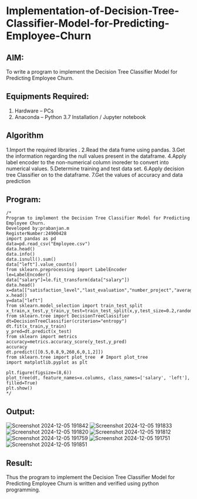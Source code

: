 # Implementation-of-Decision-Tree-Classifier-Model-for-Predicting-Employee-Churn

## AIM:
To write a program to implement the Decision Tree Classifier Model for Predicting Employee Churn.

## Equipments Required:
1. Hardware – PCs
2. Anaconda – Python 3.7 Installation / Jupyter notebook

## Algorithm
1.Import the required libraries .
2.Read the data frame using pandas.
3.Get the information regarding the null values present in the dataframe.
4.Apply label encoder to the non-numerical column inoreder to convert into numerical values.
5.Determine training and test data set.
6.Apply decision tree Classifier on to the dataframe.
7.Get the values of accuracy and data prediction

## Program:
```
/*
Program to implement the Decision Tree Classifier Model for Predicting Employee Churn.
Developed by:prabanjan.m 
RegisterNumber:24900428
import pandas as pd
data=pd.read_csv("Employee.csv")
data.head()
data.info()
data.isnull().sum()
data["left"].value_counts()
from sklearn.preprocessing import LabelEncoder
le=LabelEncoder()
data["salary"]=le.fit_transform(data["salary"])
data.head()
x=data[["satisfaction_level","last_evaluation","number_project","average_montly_hours","time_spend_company","Work_accident","promotion_last_5years","salary"]]
x.head()
y=data["left"]
from sklearn.model_selection import train_test_split
x_train,x_test,y_train,y_test=train_test_split(x,y,test_size=0.2,random_state=0)
from sklearn.tree import DecisionTreeClassifier
dt=DecisionTreeClassifier(criterion="entropy")
dt.fit(x_train,y_train)
y_pred=dt.predict(x_test)
from sklearn import metrics
accuracy=metrics.accuracy_score(y_test,y_pred)
accuracy
dt.predict([[0.5,0.8,9,260,6,0,1,2]])
from sklearn.tree import plot_tree  # Import plot_tree
import matplotlib.pyplot as plt

plt.figure(figsize=(8,6))
plot_tree(dt, feature_names=x.columns, class_names=['salary', 'left'], filled=True)
plt.show()
*/
```

## Output:
![Screenshot 2024-12-05 191842](https://github.com/user-attachments/assets/1f2f0467-7d4e-4e8f-ace1-7d562762f1e0)
![Screenshot 2024-12-05 191833](https://github.com/user-attachments/assets/bed32305-72f6-4a5d-b44c-bb7b9c67fb6d)
![Screenshot 2024-12-05 191820](https://github.com/user-attachments/assets/41ff4290-071b-42e9-98ea-2536485ae861)
![Screenshot 2024-12-05 191812](https://github.com/user-attachments/assets/388104a0-6753-45bb-b3ff-6f3c10400ee9)
![Screenshot 2024-12-05 191759](https://github.com/user-attachments/assets/0f7fa445-2309-4d2b-a4b4-922f7969dabf)
![Screenshot 2024-12-05 191751](https://github.com/user-attachments/assets/60d95b1d-aca3-4766-a399-1aafe3c70867)
![Screenshot 2024-12-05 191851](https://github.com/user-attachments/assets/81b6718d-73d3-44b3-a5ec-f138dacbcdc8)



## Result:
Thus the program to implement the  Decision Tree Classifier Model for Predicting Employee Churn is written and verified using python programming.
